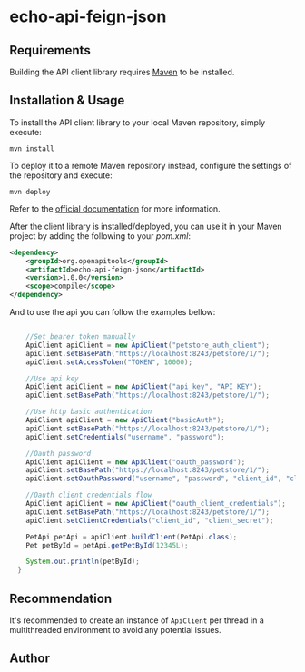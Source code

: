 # echo-api-feign-json

## Requirements

Building the API client library requires [Maven](https://maven.apache.org/) to be installed.

## Installation & Usage

To install the API client library to your local Maven repository, simply execute:

```shell
mvn install
```

To deploy it to a remote Maven repository instead, configure the settings of the repository and execute:

```shell
mvn deploy
```

Refer to the [official documentation](https://maven.apache.org/plugins/maven-deploy-plugin/usage.html) for more information.

After the client library is installed/deployed, you can use it in your Maven project by adding the following to your *pom.xml*:

```xml
<dependency>
    <groupId>org.openapitools</groupId>
    <artifactId>echo-api-feign-json</artifactId>
    <version>1.0.0</version>
    <scope>compile</scope>
</dependency>

```

And to use the api you can follow the examples bellow:

```java

    //Set bearer token manually
    ApiClient apiClient = new ApiClient("petstore_auth_client");
    apiClient.setBasePath("https://localhost:8243/petstore/1/");
    apiClient.setAccessToken("TOKEN", 10000);

    //Use api key
    ApiClient apiClient = new ApiClient("api_key", "API KEY");
    apiClient.setBasePath("https://localhost:8243/petstore/1/");

    //Use http basic authentication
    ApiClient apiClient = new ApiClient("basicAuth");
    apiClient.setBasePath("https://localhost:8243/petstore/1/");
    apiClient.setCredentials("username", "password");

    //Oauth password
    ApiClient apiClient = new ApiClient("oauth_password");
    apiClient.setBasePath("https://localhost:8243/petstore/1/");
    apiClient.setOauthPassword("username", "password", "client_id", "client_secret");

    //Oauth client credentials flow
    ApiClient apiClient = new ApiClient("oauth_client_credentials");
    apiClient.setBasePath("https://localhost:8243/petstore/1/");
    apiClient.setClientCredentials("client_id", "client_secret");

    PetApi petApi = apiClient.buildClient(PetApi.class);
    Pet petById = petApi.getPetById(12345L);

    System.out.println(petById);
  }
```

## Recommendation

It's recommended to create an instance of `ApiClient` per thread in a multithreaded environment to avoid any potential issues.

## Author



